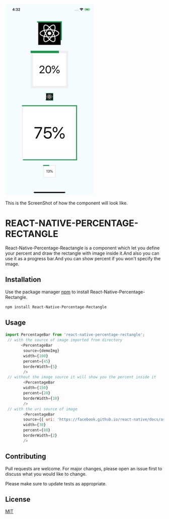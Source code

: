 
![Alt text](https://github.com/abhishekk09/react-native-percentage-rectangle/blob/master/ss.png?raw=true )

This is the ScreenShot of how the component will look like.

# REACT-NATIVE-PERCENTAGE-RECTANGLE

React-Native-Percentage-Reactangle is a component which let you define your percent and draw the rectangle with image inside it.And also you can use it as a progress bar.And you can show percent if you won't specify the image.

## Installation

Use the package manager [npm](https://www.npmjs.com/package/react-native-percentage-rectangle) to install React-Native-Percentage-Rectangle.

```bash
npm install React-Native-Percentage-Rectangle
```

## Usage

```javascript
import PercentageBar from 'react-native-percentage-rectangle';
 // with the source of image imported from directory 
       <PercentageBar 
        source={demoImg} 
        width={100}
        percent={45}
        borderWidth={5}
        />
 // without the image source it will show you the percent inside it
        <PercentageBar 
        width={150}
        percent={20}
        borderWidth={10}
        />
 // with the uri source of image 
        <PercentageBar 
        source={{ uri: 'https://facebook.github.io/react-native/docs/assets/favicon.png' }}  
        width={30}
        percent={80}
        borderWidth={2}
        />
```

## Contributing
Pull requests are welcome. For major changes, please open an issue first to discuss what you would like to change.

Please make sure to update tests as appropriate.

## License
[MIT](https://choosealicense.com/licenses/mit/)
